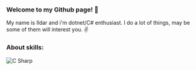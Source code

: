 ### Welcome to my Github page! 👋

My name is Ildar and i'm dotnet/C# enthusiast. I do a lot of things, may be some of them will interest you. ✌️

### About skills:
<img alt="C Sharp" src="https://img.shields.io/badge/C%23-239120?logo=c-sharp&logoColor=white&style=for-the-badge" />
